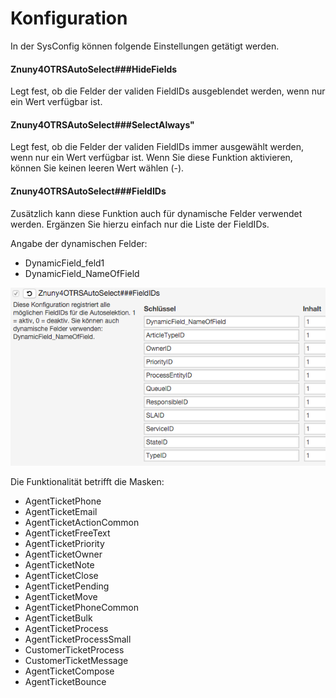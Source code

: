 # Konfiguration

In der SysConfig können folgende Einstellungen getätigt werden.

#### Znuny4OTRSAutoSelect###HideFields
Legt fest, ob die Felder der validen FieldIDs ausgeblendet werden, wenn nur ein Wert verfügbar ist.

#### Znuny4OTRSAutoSelect###SelectAlways"
Legt fest, ob die Felder der validen FieldIDs immer ausgewählt werden, wenn nur ein Wert verfügbar ist.
Wenn Sie diese Funktion aktivieren, können Sie keinen leeren Wert wählen (-).

#### Znuny4OTRSAutoSelect###FieldIDs
Zusätzlich kann diese Funktion auch für dynamische Felder verwendet werden.
Ergänzen Sie hierzu einfach nur die Liste der FieldIDs.

Angabe der dynamischen Felder:

- DynamicField_feld1
- DynamicField_NameOfField

![Beispiel DynamicField_feld1](doc/de/images/DynamicFields.png)

Die Funktionalität betrifft die Masken:

 - AgentTicketPhone
 - AgentTicketEmail
 - AgentTicketActionCommon
 - AgentTicketFreeText
 - AgentTicketPriority
 - AgentTicketOwner
 - AgentTicketNote
 - AgentTicketClose
 - AgentTicketPending
 - AgentTicketMove
 - AgentTicketPhoneCommon
 - AgentTicketBulk
 - AgentTicketProcess
 - AgentTicketProcessSmall
 - CustomerTicketProcess
 - CustomerTicketMessage
 - AgentTicketCompose
 - AgentTicketBounce
